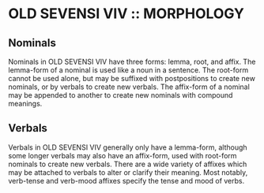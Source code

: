 #  OLD SEVENSI VIV :: MORPHOLOGY  #

##  Nominals  ##

Nominals in OLD SEVENSI VIV have three forms: lemma, root, and affix.
The lemma-form of a nominal is used like a noun in a sentence.
The root-form cannot be used alone, but may be suffixed with postpositions to create new nominals, or by verbals to create new verbals.
The affix-form of a nominal may be appended to another to create new nominals with compound meanings.

##  Verbals  ##

Verbals in OLD SEVENSI VIV generally only have a lemma-form, although some longer verbals may also have an affix-form, used with root-form nominals to create new verbals.
There are a wide variety of affixes which may be attached to verbals to alter or clarify their meaning.
Most notably, verb-tense and verb-mood affixes specify the tense and mood of verbs.
